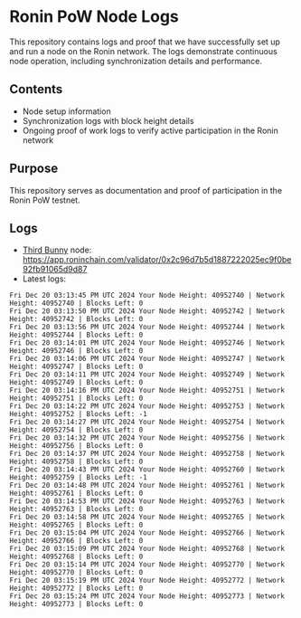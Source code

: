 # Ronin PoW Node Logs

This repository contains logs and proof that we have successfully set up and run a node on the Ronin network. The logs demonstrate continuous node operation, including synchronization details and performance.

## Contents

- Node setup information
- Synchronization logs with block height details
- Ongoing proof of work logs to verify active participation in the Ronin network

## Purpose

This repository serves as documentation and proof of participation in the Ronin PoW testnet.

## Logs

- [Third Bunny](https://thirdbunny.xyz/) node: https://app.roninchain.com/validator/0x2c96d7b5d1887222025ec9f0be92fb91065d9d87
- Latest logs:
```
Fri Dec 20 03:13:45 PM UTC 2024 Your Node Height: 40952740 | Network Height: 40952740 | Blocks Left: 0
Fri Dec 20 03:13:50 PM UTC 2024 Your Node Height: 40952742 | Network Height: 40952742 | Blocks Left: 0
Fri Dec 20 03:13:56 PM UTC 2024 Your Node Height: 40952744 | Network Height: 40952744 | Blocks Left: 0
Fri Dec 20 03:14:01 PM UTC 2024 Your Node Height: 40952746 | Network Height: 40952746 | Blocks Left: 0
Fri Dec 20 03:14:06 PM UTC 2024 Your Node Height: 40952747 | Network Height: 40952747 | Blocks Left: 0
Fri Dec 20 03:14:11 PM UTC 2024 Your Node Height: 40952749 | Network Height: 40952749 | Blocks Left: 0
Fri Dec 20 03:14:16 PM UTC 2024 Your Node Height: 40952751 | Network Height: 40952751 | Blocks Left: 0
Fri Dec 20 03:14:22 PM UTC 2024 Your Node Height: 40952753 | Network Height: 40952752 | Blocks Left: -1
Fri Dec 20 03:14:27 PM UTC 2024 Your Node Height: 40952754 | Network Height: 40952754 | Blocks Left: 0
Fri Dec 20 03:14:32 PM UTC 2024 Your Node Height: 40952756 | Network Height: 40952756 | Blocks Left: 0
Fri Dec 20 03:14:37 PM UTC 2024 Your Node Height: 40952758 | Network Height: 40952758 | Blocks Left: 0
Fri Dec 20 03:14:43 PM UTC 2024 Your Node Height: 40952760 | Network Height: 40952759 | Blocks Left: -1
Fri Dec 20 03:14:48 PM UTC 2024 Your Node Height: 40952761 | Network Height: 40952761 | Blocks Left: 0
Fri Dec 20 03:14:53 PM UTC 2024 Your Node Height: 40952763 | Network Height: 40952763 | Blocks Left: 0
Fri Dec 20 03:14:58 PM UTC 2024 Your Node Height: 40952765 | Network Height: 40952765 | Blocks Left: 0
Fri Dec 20 03:15:04 PM UTC 2024 Your Node Height: 40952766 | Network Height: 40952766 | Blocks Left: 0
Fri Dec 20 03:15:09 PM UTC 2024 Your Node Height: 40952768 | Network Height: 40952768 | Blocks Left: 0
Fri Dec 20 03:15:14 PM UTC 2024 Your Node Height: 40952770 | Network Height: 40952770 | Blocks Left: 0
Fri Dec 20 03:15:19 PM UTC 2024 Your Node Height: 40952772 | Network Height: 40952772 | Blocks Left: 0
Fri Dec 20 03:15:24 PM UTC 2024 Your Node Height: 40952773 | Network Height: 40952773 | Blocks Left: 0
```
